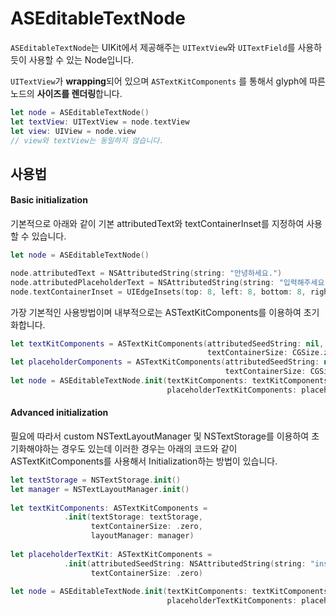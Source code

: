 # ASEditableTextNode

`ASEditableTextNode`는 UIKit에서 제공해주는 `UITextView`와 `UITextField`를 사용하듯이 사용할 수 있는 Node입니다. 

`UITextView`가 **wrapping**되어 있으며 `ASTextKitComponents` 를 통해서 glyph에 따른 노드의 **사이즈를 렌더링**합니다. 

```swift
let node = ASEditableTextNode()
let textView: UITextView = node.textView
let view: UIView = node.view
// view와 textView는 동일하지 않습니다. 
```



## 사용법 

#### Basic initialization

기본적으로 아래와 같이 기본 attributedText와 textContainerInset를 지정하여 사용할 수 있습니다. 

```swift
let node = ASEditableTextNode()

node.attributedText = NSAttributedString(string: "안녕하세요.")
node.attributedPlaceholderText = NSAttributedString(string: "입력해주세요.")
node.textContainerInset = UIEdgeInsets(top: 8, left: 8, bottom: 8, right: 8)
```

가장 기본적인 사용방법이며 내부적으로는 ASTextKitComponents를 이용하여 초기화합니다.

```swift
let textKitComponents = ASTextKitComponents(attributedSeedString: nil,
                                            textContainerSize: CGSize.zero)
let placeholderComponents = ASTextKitComponents(attributedSeedString: nil, 
                                                textContainerSize: CGSize.zero)                                            
let node = ASEditableTextNode.init(textKitComponents: textKitComponents,
                                   placeholderTextKitComponents: placeholderComponent)
```

#### Advanced initialization

필요에 따라서 custom NSTextLayoutManager 및 NSTextStorage를 이용하여 초기화해야하는 경우도 있는데 이러한 경우는 아래의 코드와 같이 ASTextKitComponents를 사용해서 Initialization하는 방법이 있습니다. 

```swift
let textStorage = NSTextStorage.init()
let manager = NSTextLayoutManager.init()
        
let textKitComponents: ASTextKitComponents =
            .init(textStorage: textStorage,
                  textContainerSize: .zero,
                  layoutManager: manager)
        
let placeholderTextKit: ASTextKitComponents =
            .init(attributedSeedString: NSAttributedString(string: "insert:"),
                  textContainerSize: .zero)
        
let node = ASEditableTextNode.init(textKitComponents: textKitComponents,
                                   placeholderTextKitComponents: placeholderTextKit)
```







